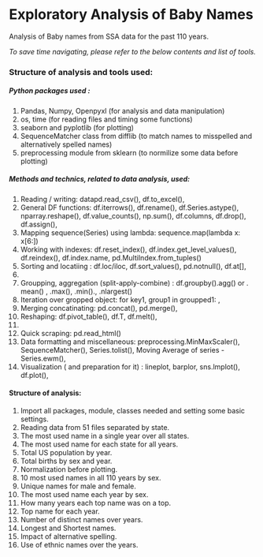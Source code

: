 # Exploratory Analysis of Baby Names
Analysis of Baby names from SSA data for the past 110 years.

*To save time navigating, please refer to the below contents and list of tools.*
### Structure of analysis and tools used:

##### Python packages used : 
1. Pandas, Numpy, Openpyxl (for analysis and data manipulation)
3. os, time (for reading files and timing some functions)
4. seaborn and pyplotlib (for plotting)
5. SequenceMatcher class from difflib (to match names to misspelled and alternatively spelled names)
6. preprocessing module from sklearn (to normilize some data before plotting)


##### Methods and technics, related to data analysis, used:
1. Reading / writing: datapd.read_csv(), df.to_excel(),
2. General DF functions: df.iterrows(), df.rename(), df.Series.astype(), nparray.reshape(), df.value_counts(), np.sum(), df.columns, df.drop(), df.assign(),
3. Mapping sequence(Series) using lambda: sequence.map(lambda x: x[6:])
5. Working with indexes: df.reset_index(), df.index.get_level_values(), df.reindex(), df.index.name, pd.MultiIndex.from_tuples()
7. Sorting and locatiing : df.loc/iloc, df.sort_values(),  pd.notnull(), df.at[], 
8. 
9. Groupping, aggregation (split-apply-combine) : df.groupby().agg() or . mean() , .max(), .min()., .nlargest()
10. Iteration over gropped object: for key1, group1 in groupped1: ,
11. Merging concatinating: pd.concat(), pd.merge(),
12. Reshaping: df.pivot_table(), df.T, df.melt(), 
13. 
14. Quick scraping: pd.read_html()
15. Data formatting and miscellaneous: preprocessing.MinMaxScaler(), SequenceMatcher(), Series.tolist(), Moving Average of series - Series.ewm(),
16. Visualization ( and preparation for it) : lineplot, barplor, sns.lmplot(), df.plot(),

#### Structure of analysis:
1. Import all packages, module, classes needed and setting some basic settings.
2. Reading data from 51 files separated by state.
3. The most used name in a single year over all states.
4. The most used name for each state for all years.
5. Total US population by year.
6. Total births by sex and year.
7. Normalization before plotting.
8. 10 most used names in all 110 years by sex.
9. Unique names for male and female.
10. The most used name each year by sex.
11. How many years each top name was on a top.
12. Top name for each year.
13. Number of distinct names over years.
14. Longest and Shortest names.
15. Impact of alternative spelling.
16.  Use of ethnic names over the years.

